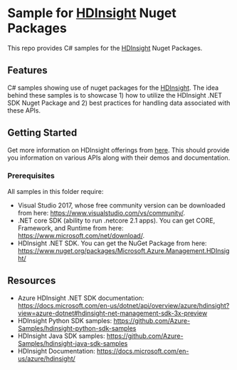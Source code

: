 # Sample for [HDInsight](https://azure.microsoft.com/en-us/services/hdinsight/) Nuget Packages

This repo provides C# samples for the [HDInsight](https://azure.microsoft.com/en-us/services/hdinsight/) Nuget Packages.

## Features

C# samples showing use of nuget packages for the [HDInsight](https://azure.microsoft.com/en-us/services/hdinsight/).
The idea behind these samples is to showcase 1) how to utilize the HDInsight .NET SDK Nuget Package and 2) best practices for handling data associated with these APIs.

## Getting Started

Get more information on HDInsight offerings from [here](https://azure.microsoft.com/en-us/services/hdinsight/).
This should provide you information on various APIs along with their demos and documentation.

### Prerequisites

All samples in this folder require:

- Visual Studio 2017, whose free community version can be downloaded from here: https://www.visualstudio.com/vs/community/.
- .NET core SDK (ability to run .netcore 2.1 apps). You can get CORE, Framework, and Runtime from here: https://www.microsoft.com/net/download/.
- HDInsight .NET SDK. You can get the NuGet Package from here: <https://www.nuget.org/packages/Microsoft.Azure.Management.HDInsight/>

## Resources

- Azure HDInsight .NET SDK documentation: <https://docs.microsoft.com/en-us/dotnet/api/overview/azure/hdinsight?view=azure-dotnet#hdinsight-net-management-sdk-3x-preview>
- HDInsight Python SDK samples: <https://github.com/Azure-Samples/hdinsight-python-sdk-samples>
- HDInsight Java SDK samples: <https://github.com/Azure-Samples/hdinsight-java-sdk-samples>
- HDInsight Documentation: <https://docs.microsoft.com/en-us/azure/hdinsight/>